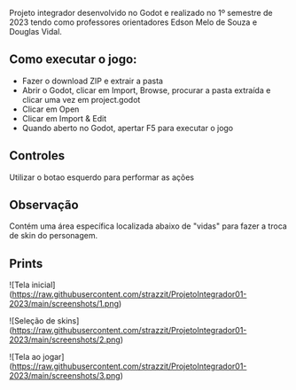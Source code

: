 Projeto integrador desenvolvido no Godot e realizado no 1º semestre de 2023 tendo como professores orientadores Edson Melo de Souza e Douglas Vidal.

## Como executar o jogo:
- Fazer o download ZIP e extrair a pasta
- Abrir o Godot, clicar em Import, Browse, procurar a pasta extraída e clicar uma vez em project.godot
- Clicar em Open
- Clicar em Import & Edit 
- Quando aberto no Godot, apertar F5 para executar o jogo

## Controles
Utilizar o botao esquerdo para performar as ações

## Observação
Contém uma área específica localizada abaixo de "vidas" para fazer a troca de skin do personagem.

## Prints

![Tela inicial] (https://raw.githubusercontent.com/strazzit/ProjetoIntegrador01-2023/main/screenshots/1.png)

![Seleção de skins] (https://raw.githubusercontent.com/strazzit/ProjetoIntegrador01-2023/main/screenshots/2.png)

![Tela ao jogar] (https://raw.githubusercontent.com/strazzit/ProjetoIntegrador01-2023/main/screenshots/3.png)
